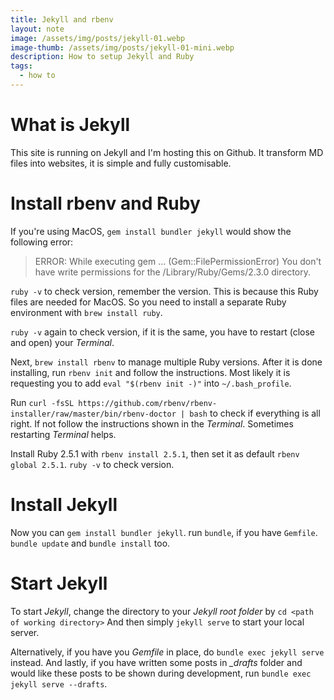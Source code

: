 ```yaml
---
title: Jekyll and rbenv
layout: note
image: /assets/img/posts/jekyll-01.webp
image-thumb: /assets/img/posts/jekyll-01-mini.webp
description: How to setup Jekyll and Ruby
tags:
  - how to
---
```


# What is Jekyll
This site is running on Jekyll and I'm hosting this on Github. It transform MD files into websites, it is simple and fully customisable.

# Install rbenv and Ruby
If you're using MacOS, `gem install bundler jekyll` would show the following error:
> ERROR:  While executing gem ... (Gem::FilePermissionError)
> You don't have write permissions for the /Library/Ruby/Gems/2.3.0 directory.

`ruby -v` to check version, remember the version. This is because this Ruby files are needed for MacOS. So you need to install a separate Ruby environment with `brew install ruby`.

`ruby -v` again to check version, if it is the same, you have to restart (close and open) your *Terminal*.

Next, `brew install rbenv` to manage multiple Ruby versions. After it is done installing, run `rbenv init` and follow the instructions. Most likely it is requesting you to add `eval "$(rbenv init -)"` into `~/.bash_profile`.

Run `curl -fsSL https://github.com/rbenv/rbenv-installer/raw/master/bin/rbenv-doctor | bash` to check if everything is all right. If not follow the instructions shown in the *Terminal*. Sometimes restarting *Terminal* helps.

Install Ruby 2.5.1 with `rbenv install 2.5.1`, then set it as default `rbenv global 2.5.1`. `ruby -v` to check version.

# Install Jekyll
Now you can `gem install bundler jekyll`.
run `bundle`, if you have `Gemfile`. `bundle update` and `bundle install` too.

# Start Jekyll
To start *Jekyll*, change the directory to your *Jekyll root folder* by `cd <path of working directory>`
And then simply `jekyll serve` to start your local server.

Alternatively, if you have you *Gemfile* in place, do `bundle exec jekyll serve` instead.
And lastly, if you have written some posts in *_drafts* folder and would like these posts to be shown during development, run `bundle exec jekyll serve --drafts`.
